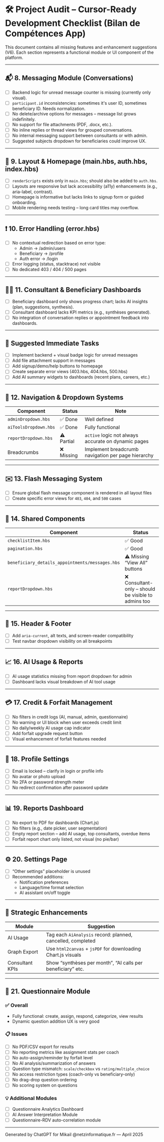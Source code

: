 # 🛠️ Project Audit – Cursor-Ready Development Checklist (Bilan de Compétences App)

This document contains all missing features and enhancement suggestions (V6). Each section represents a functional module or UI component of the platform.

---

## 📬 8. Messaging Module (Conversations)

- [ ] Backend logic for unread message counter is missing (currently only visual).
- [ ] `participant.id` inconsistencies: sometimes it's user ID, sometimes beneficiary ID. Needs normalization.
- [ ] No delete/archive options for messages – message list grows indefinitely.
- [ ] No support for file attachments (PDF, .docx, etc.).
- [ ] No inline replies or thread views for grouped conversations.
- [ ] No internal messaging support between consultants or with admin.
- [ ] Suggested subjects dropdown for beneficiaries could improve UX.

---

## 🧱 9. Layout & Homepage (main.hbs, auth.hbs, index.hbs)

- [ ] `renderScripts` exists only in `main.hbs`; should also be added to `auth.hbs`.
- [ ] Layouts are responsive but lack accessibility (a11y) enhancements (e.g., aria-label, contrast).
- [ ] Homepage is informative but lacks links to signup form or guided onboarding.
- [ ] Mobile rendering needs testing – long card titles may overflow.

---

## ❗ 10. Error Handling (error.hbs)

- [ ] No contextual redirection based on error type:
  - Admin → /admin/users
  - Beneficiary → /profile
  - Auth error → /login
- [ ] Error logging (status, stacktrace) not visible
- [ ] No dedicated 403 / 404 / 500 pages

---

## 🧑‍💻 11. Consultant & Beneficiary Dashboards

- [ ] Beneficiary dashboard only shows progress chart; lacks AI insights (plan, suggestions, synthesis).
- [ ] Consultant dashboard lacks KPI metrics (e.g., synthèses generated).
- [ ] No integration of conversation replies or appointment feedback into dashboards.

---

## 🧠 Suggested Immediate Tasks

- [ ] Implement backend + visual badge logic for unread messages
- [ ] Add file attachment support in messages
- [ ] Add signup/demo/help buttons to homepage
- [ ] Create separate error views (403.hbs, 404.hbs, 500.hbs)
- [ ] Add AI summary widgets to dashboards (recent plans, careers, etc.)

---

## 📂 12. Navigation & Dropdown Systems

| Component             | Status     | Note                                                |
| --------------------- | ---------- | --------------------------------------------------- |
| `adminDropdown.hbs`   | ✅ Done    | Well defined                                        |
| `aiToolsDropdown.hbs` | ✅ Done    | Fully functional                                    |
| `reportDropdown.hbs`  | ⚠️ Partial | `active` logic not always accurate on dynamic pages |
| Breadcrumbs           | ❌ Missing | Implement breadcrumb navigation per page hierarchy  |

---

## ✉️ 13. Flash Messaging System

- [ ] Ensure global flash message component is rendered in all layout files
- [ ] Create specific error views for `403`, `404`, and `500` cases

---

## 📄 14. Shared Components

| Component                                       | Status                                               |
| ----------------------------------------------- | ---------------------------------------------------- |
| `checklistItem.hbs`                             | ✅ Good                                              |
| `pagination.hbs`                                | ✅ Good                                              |
| `beneficiary_details_appointments/messages.hbs` | ⚠️ Missing “View All” buttons                        |
| `reportDropdown.hbs`                            | ❌ Consultant-only – should be visible to admins too |

---

## 🔧 15. Header & Footer

- [ ] Add `aria-current`, alt texts, and screen-reader compatibility
- [ ] Test navbar dropdown visibility on all breakpoints

---

## 📈 16. AI Usage & Reports

- [ ] AI usage statistics missing from report dropdown for admin
- [ ] Dashboard lacks visual breakdown of AI tool usage

---

## 💳 17. Credit & Forfait Management

- [ ] No filters in credit logs (AI, manual, admin, questionnaire)
- [ ] No warning or UI block when user exceeds credit limit
- [ ] No daily/weekly AI usage cap indicator
- [ ] Add forfait upgrade request button
- [ ] Visual enhancement of forfait features needed

---

## 👤 18. Profile Settings

- [ ] Email is locked – clarify in login or profile info
- [ ] No avatar or photo upload
- [ ] No 2FA or password strength meter
- [ ] No redirect confirmation after password update

---

## 📊 19. Reports Dashboard

- [ ] No export to PDF for dashboards (Chart.js)
- [ ] No filters (e.g., date picker, user segmentation)
- [ ] Empty report section – add AI usage, top consultants, overdue items
- [ ] Forfait report chart only listed, not visual (no pie/bar)

---

## ⚙️ 20. Settings Page

- [ ] “Other settings” placeholder is unused
- [ ] Recommended additions:
  - Notification preferences
  - Language/time format selection
  - AI assistant on/off toggle

---

## 📌 Strategic Enhancements

| Module          | Suggestion                                                   |
| --------------- | ------------------------------------------------------------ |
| AI Usage        | Tag each `AiAnalysis` record: planned, cancelled, completed  |
| Graph Export    | Use `html2canvas` + `jsPDF` for downloading Chart.js visuals |
| Consultant KPIs | Show “synthèses per month”, “AI calls per beneficiary” etc.  |

---

## 📝 21. Questionnaire Module

### ✅ Overall

- Fully functional: create, assign, respond, categorize, view results
- Dynamic question addition UX is very good

### 📋 Issues

- [ ] No PDF/CSV export for results
- [ ] No reporting metrics like assignment stats per coach
- [ ] No auto-assign/reminder by forfait level
- [ ] No AI analysis/summarization of answers
- [ ] Question type mismatch: `scale/checkbox` vs `rating/multiple_choice`
- [ ] No access restriction types (coach-only vs beneficiary-only)
- [ ] No drag-drop question ordering
- [ ] No scoring system on questions

### 💡 Additional Modules

- [ ] Questionnaire Analytics Dashboard
- [ ] AI Answer Interpretation Module
- [ ] Questionnaire-RDV auto-correlation module

---

Generated by ChatGPT for Mikail @netzinformatique.fr — April 2025
